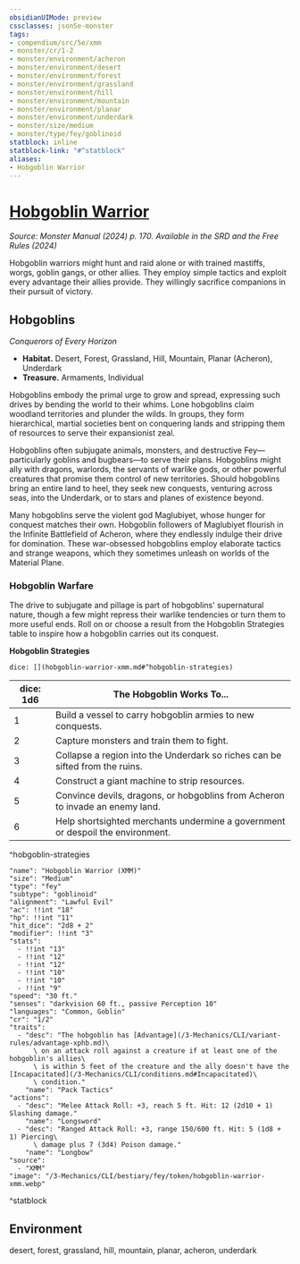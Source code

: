 ```yaml
---
obsidianUIMode: preview
cssclasses: json5e-monster
tags:
- compendium/src/5e/xmm
- monster/cr/1-2
- monster/environment/acheron
- monster/environment/desert
- monster/environment/forest
- monster/environment/grassland
- monster/environment/hill
- monster/environment/mountain
- monster/environment/planar
- monster/environment/underdark
- monster/size/medium
- monster/type/fey/goblinoid
statblock: inline
statblock-link: "#^statblock"
aliases:
- Hobgoblin Warrior
---
```

# [Hobgoblin Warrior](3-Mechanics\CLI\bestiary\fey/hobgoblin-warrior-xmm.md)
*Source: Monster Manual (2024) p. 170. Available in the <span title='Systems Reference Document (5.2)'>SRD</span> and the Free Rules (2024)*  

Hobgoblin warriors might hunt and raid alone or with trained mastiffs, worgs, goblin gangs, or other allies. They employ simple tactics and exploit every advantage their allies provide. They willingly sacrifice companions in their pursuit of victory.

## Hobgoblins

*Conquerors of Every Horizon*

- **Habitat.** Desert, Forest, Grassland, Hill, Mountain, Planar (Acheron), Underdark  
- **Treasure.** Armaments, Individual  

Hobgoblins embody the primal urge to grow and spread, expressing such drives by bending the world to their whims. Lone hobgoblins claim woodland territories and plunder the wilds. In groups, they form hierarchical, martial societies bent on conquering lands and stripping them of resources to serve their expansionist zeal.

Hobgoblins often subjugate animals, monsters, and destructive Fey—particularly goblins and bugbears—to serve their plans. Hobgoblins might ally with dragons, warlords, the servants of warlike gods, or other powerful creatures that promise them control of new territories. Should hobgoblins bring an entire land to heel, they seek new conquests, venturing across seas, into the Underdark, or to stars and planes of existence beyond.

Many hobgoblins serve the violent god Maglubiyet, whose hunger for conquest matches their own. Hobgoblin followers of Maglubiyet flourish in the Infinite Battlefield of Acheron, where they endlessly indulge their drive for domination. These war-obsessed hobgoblins employ elaborate tactics and strange weapons, which they sometimes unleash on worlds of the Material Plane.

### Hobgoblin Warfare

The drive to subjugate and pillage is part of hobgoblins' supernatural nature, though a few might repress their warlike tendencies or turn them to more useful ends. Roll on or choose a result from the Hobgoblin Strategies table to inspire how a hobgoblin carries out its conquest.

**Hobgoblin Strategies**

`dice: [](hobgoblin-warrior-xmm.md#^hobgoblin-strategies)`

| dice: 1d6 | The Hobgoblin Works To... |
|-----------|---------------------------|
| 1 | Build a vessel to carry hobgoblin armies to new conquests. |
| 2 | Capture monsters and train them to fight. |
| 3 | Collapse a region into the Underdark so riches can be sifted from the ruins. |
| 4 | Construct a giant machine to strip resources. |
| 5 | Convince devils, dragons, or hobgoblins from Acheron to invade an enemy land. |
| 6 | Help shortsighted merchants undermine a government or despoil the environment. |
^hobgoblin-strategies

```statblock
"name": "Hobgoblin Warrior (XMM)"
"size": "Medium"
"type": "fey"
"subtype": "goblinoid"
"alignment": "Lawful Evil"
"ac": !!int "18"
"hp": !!int "11"
"hit_dice": "2d8 + 2"
"modifier": !!int "3"
"stats":
  - !!int "13"
  - !!int "12"
  - !!int "12"
  - !!int "10"
  - !!int "10"
  - !!int "9"
"speed": "30 ft."
"senses": "darkvision 60 ft., passive Perception 10"
"languages": "Common, Goblin"
"cr": "1/2"
"traits":
  - "desc": "The hobgoblin has [Advantage](/3-Mechanics/CLI/variant-rules/advantage-xphb.md)\
      \ on an attack roll against a creature if at least one of the hobgoblin's allies\
      \ is within 5 feet of the creature and the ally doesn't have the [Incapacitated](/3-Mechanics/CLI/conditions.md#Incapacitated)\
      \ condition."
    "name": "Pack Tactics"
"actions":
  - "desc": "Melee Attack Roll: +3, reach 5 ft. Hit: 12 (2d10 + 1) Slashing damage."
    "name": "Longsword"
  - "desc": "Ranged Attack Roll: +3, range 150/600 ft. Hit: 5 (1d8 + 1) Piercing\
      \ damage plus 7 (3d4) Poison damage."
    "name": "Longbow"
"source":
  - "XMM"
"image": "/3-Mechanics/CLI/bestiary/fey/token/hobgoblin-warrior-xmm.webp"
```
^statblock

## Environment

desert, forest, grassland, hill, mountain, planar, acheron, underdark